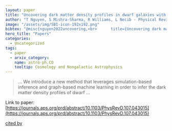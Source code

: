 ```yaml
---
layout: paper
title: "Uncovering dark matter density profiles in dwarf galaxies with graph neural networks"
author: "T Nguyen, S Mishra-Sharma, R Williams, L Necib - Physical Review D, 2023 - APS"
image: "/assets/img/SBI-icon-192x192.png"
bibtex: "@misc{nguyen2022uncovering,<br>      title={Uncovering dark matter density profiles in dwarf galaxies with graph neural networks}, <br>      author={Tri Nguyen and Siddharth Mishra-Sharma and Reuel Williams and Lina Necib},<br>      year={2022},<br>      eprint={2208.12825},<br>      archivePrefix={arXiv},<br>      primaryClass={astro-ph.CO}<br>}"
hero_title: "Papers"
categories:
  - Uncategorized
tags:
  - paper
  - arxiv_category:
    name: astro-ph.CO
    tooltip: Cosmology and Nongalactic Astrophysics
---
```

>… We introduce a new method that leverages simulation-based inference and graph-based machine learning in order to infer the dark matter density profiles of dwarf …

Link to paper: [https://journals.aps.org/prd/abstract/10.1103/PhysRevD.107.043015](https://journals.aps.org/prd/abstract/10.1103/PhysRevD.107.043015)

[cited by](https://scholar.google.com/scholar?cites=8913784847554083300&as_sdt=5,44&sciodt=0,44&hl=en&num=20)
